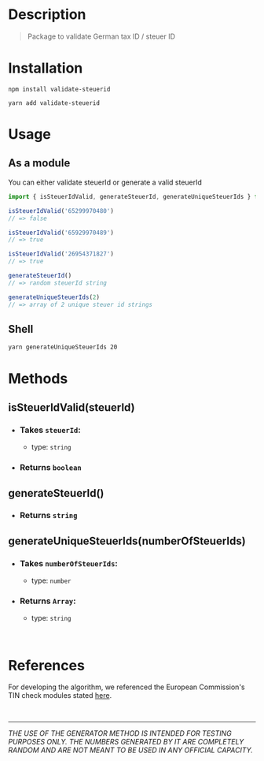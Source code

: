 # Description
> Package to validate German tax ID / steuer ID

# Installation
```
npm install validate-steuerid
```

```
yarn add validate-steuerid
```
# Usage
## As a module

You can either validate steuerId or generate a valid steuerId

```js
import { isSteuerIdValid, generateSteuerId, generateUniqueSteuerIds } from 'validate-steuerid'

isSteuerIdValid('65299970480')
// => false

isSteuerIdValid('65929970489')
// => true

isSteuerIdValid('26954371827')
// => true

generateSteuerId()
// => random steuerId string

generateUniqueSteuerIds(2)
// => array of 2 unique steuer id strings
```
## Shell
```shell
yarn generateUniqueSteuerIds 20
```

# Methods
## isSteuerIdValid(steuerId)
* ### Takes `steuerId`:
  - type: `string`
* ### Returns `boolean`

## generateSteuerId()
* ### Returns `string`

## generateUniqueSteuerIds(numberOfSteuerIds)
* ### Takes `numberOfSteuerIds`:
  - type: `number`
* ### Returns `Array`:
  - type: `string`

<br>

# References
For developing the algorithm, we referenced the European Commission's TIN check modules stated [here](https://ec.europa.eu/taxation_customs/tin/#/check-tin).

<br>

---

*THE USE OF THE GENERATOR METHOD IS INTENDED FOR TESTING PURPOSES ONLY. THE NUMBERS GENERATED BY IT ARE COMPLETELY RANDOM AND ARE NOT MEANT TO BE USED IN ANY OFFICIAL CAPACITY.*
